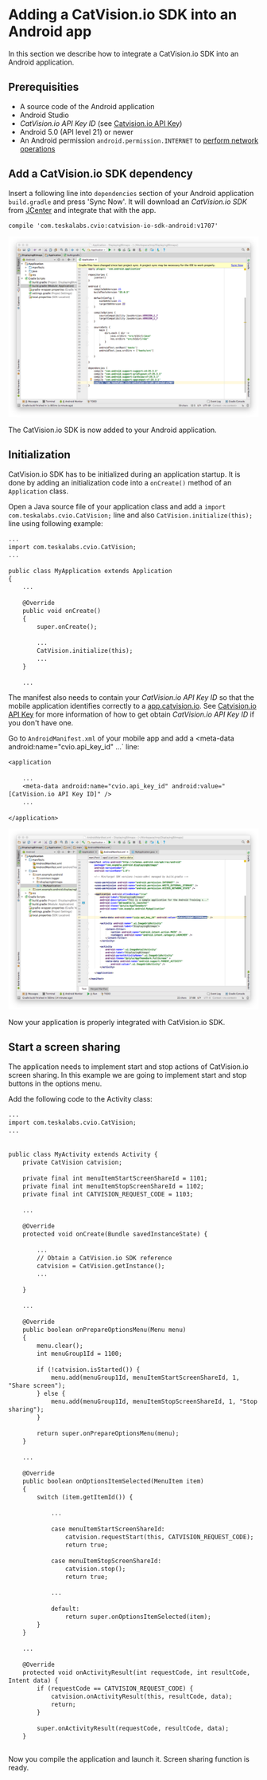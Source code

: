 # Adding a CatVision.io SDK into an Android app

In this section we describe how to integrate a CatVision.io SDK into an Android application.


## Prerequisities

* A source code of the Android application
* Android Studio
* _CatVision.io API Key ID_ (see [Catvision.io API Key](//get-started/api-key.md))
* Android 5.0 \(API level 21\) or newer
* An Android permission `android.permission.INTERNET` to [perform network operations](https://developer.android.com/training/basics/network-ops/connecting.html)

## Add a CatVision.io SDK dependency

Insert a following line into `dependencies` section of your Android application `build.gradle` and press 'Sync Now'. It will download an _CatVision.io SDK_ from [JCenter](https://bintray.com/teskalabs/CatVision.io/catvision-io-sdk-android) and integrate that with the app.

	compile 'com.teskalabs.cvio:catvision-io-sdk-android:v1707'

![Add CatVision.io SDK dependency via Android Studio](../assets/cvio_android_studio_dependencies.png)

The CatVision.io SDK is now added to your Android application.


## Initialization

CatVision.io SDK has to be initialized during an application startup. It is done by adding an initialization code into a `onCreate()` method of an `Application` class.

Open a Java source file of your application class and add a `import com.teskalabs.cvio.CatVision;` line and also `CatVision.initialize(this);` line using following example:

```
...
import com.teskalabs.cvio.CatVision;
...

public class MyApplication extends Application
{
	...

    @Override
    public void onCreate()
    {
        super.onCreate();

        ...
        CatVision.initialize(this);
        ...
    }

	...

```



The manifest also needs to contain your _CatVision.io API Key ID_ so that the mobile application identifies correctly to a [app.catvision.io](https://app.catvision.io). See [Catvision.io API Key](//get-started/api-key.md) for more information of how to get obtain _CatVision.io API Key ID_ if you don't have one.


Go to `AndroidManifest.xml` of your mobile app and add a <meta-data android:name="cvio.api_key_id" ...` line:

```
<application

	...
    <meta-data android:name="cvio.api_key_id" android:value="[CatVision.io API Key ID]" />
    ...

</application>
```


![CatVision.io API Key ID is added to AndroidManifest.xml](../assets/cvio_android_studio_manifest.png)

Now your application is properly integrated with CatVision.io SDK.


## Start a screen sharing

The application needs to implement start and stop actions of CatVision.io screen sharing. In this example we are going to implement start and stop buttons in the options menu.

Add the following code to the Activity class:

```
...
import com.teskalabs.cvio.CatVision;
...


public class MyActivity extends Activity {
	private CatVision catvision;

	private final int menuItemStartScreenShareId = 1101;
	private final int menuItemStopScreenShareId = 1102;
	private final int CATVISION_REQUEST_CODE = 1103;

	...

	@Override
	protected void onCreate(Bundle savedInstanceState) {

		...
		// Obtain a CatVision.io SDK reference
		catvision = CatVision.getInstance();
		...

	}

	...

	@Override
	public boolean onPrepareOptionsMenu(Menu menu)
	{
		menu.clear();
		int menuGroup1Id = 1100;

		if (!catvision.isStarted()) {
			menu.add(menuGroup1Id, menuItemStartScreenShareId, 1, "Share screen");
		} else {
			menu.add(menuGroup1Id, menuItemStopScreenShareId, 1, "Stop sharing");
		}

		return super.onPrepareOptionsMenu(menu);
	}

	...

	@Override
	public boolean onOptionsItemSelected(MenuItem item)
	{
		switch (item.getItemId()) {
			
			...

			case menuItemStartScreenShareId:
				catvision.requestStart(this, CATVISION_REQUEST_CODE);
				return true;

			case menuItemStopScreenShareId:
				catvision.stop();
				return true;

			...

			default:
				return super.onOptionsItemSelected(item);
		}
	}

	...

	@Override
	protected void onActivityResult(int requestCode, int resultCode, Intent data) {
		if (requestCode == CATVISION_REQUEST_CODE) {
			catvision.onActivityResult(this, resultCode, data);
			return;
		}
		
		super.onActivityResult(requestCode, resultCode, data);
	}


```

Now you compile the application and launch it.
Screen sharing function is ready.
